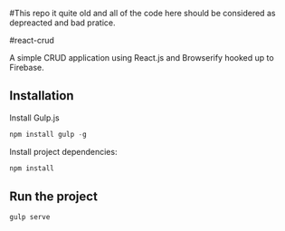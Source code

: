 #This repo it quite old and all of the code here should be considered as depreacted and bad pratice.

#react-crud

A simple CRUD application using React.js and Browserify hooked up to Firebase.


## Installation

Install Gulp.js

```js
npm install gulp -g
```

Install project dependencies:

```js
npm install
```

## Run the project

```js
gulp serve
```
